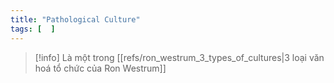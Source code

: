 ```yaml
---
title: "Pathological Culture"
tags: [  ]
---
```


> [!info]
> Là một trong [[refs/ron_westrum_3_types_of_cultures|3 loại văn hoá tổ chức của Ron Westrum]]